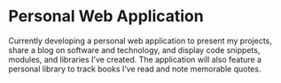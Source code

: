 # Personal Web Application

Currently developing a personal web application to present my projects, share a blog on software and technology, and
display code snippets, modules, and libraries I’ve created. The application will also feature a personal library to
track books I’ve read and note memorable quotes.


